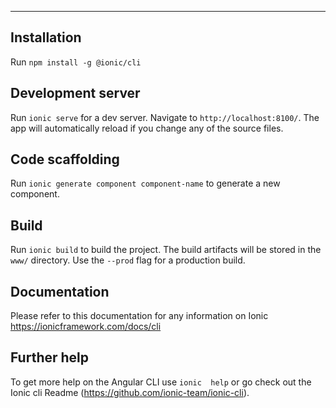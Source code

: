 


---

## Installation

 Run  `npm install -g @ionic/cli`

## Development server

Run `ionic serve` for a dev server. Navigate to `http://localhost:8100/`. The app will automatically reload if you change any of the source files.

## Code scaffolding

Run `ionic generate component component-name` to generate a new component. 
## Build

Run `ionic build` to build the project. The build artifacts will be stored in the `www/` directory. Use the `--prod` flag for a production build.

  ## Documentation 

  Please refer to this documentation for any information on Ionic  https://ionicframework.com/docs/cli


## Further help

To get more help on the Angular CLI use `ionic  help` or go check out the Ionic cli Readme (https://github.com/ionic-team/ionic-cli).
